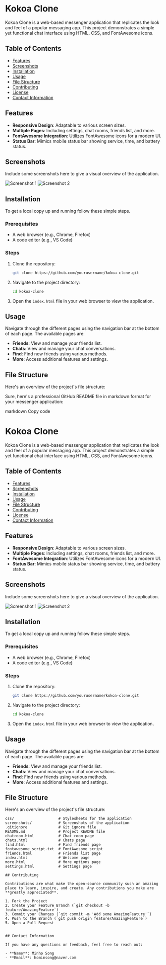 # Kokoa Clone

Kokoa Clone is a web-based messenger application that replicates the look and feel of a popular messaging app. This project demonstrates a simple yet functional chat interface using HTML, CSS, and FontAwesome icons.

## Table of Contents

- [Features](#features)
- [Screenshots](#screenshots)
- [Installation](#installation)
- [Usage](#usage)
- [File Structure](#file-structure)
- [Contributing](#contributing)
- [License](#license)
- [Contact Information](#contact-information)

## Features

- **Responsive Design**: Adaptable to various screen sizes.
- **Multiple Pages**: Including settings, chat rooms, friends list, and more.
- **FontAwesome Integration**: Utilizes FontAwesome icons for a modern UI.
- **Status Bar**: Mimics mobile status bar showing service, time, and battery status.

## Screenshots

Include some screenshots here to give a visual overview of the application.

![Screenshot 1](screenshots/screenshot1.png)
![Screenshot 2](screenshots/screenshot2.png)

## Installation

To get a local copy up and running follow these simple steps.

### Prerequisites

- A web browser (e.g., Chrome, Firefox)
- A code editor (e.g., VS Code)

### Steps

1. Clone the repository:
    ```sh
    git clone https://github.com/yourusername/kokoa-clone.git
    ```

2. Navigate to the project directory:
    ```sh
    cd kokoa-clone
    ```

3. Open the `index.html` file in your web browser to view the application.

## Usage

Navigate through the different pages using the navigation bar at the bottom of each page. The available pages are:

- **Friends**: View and manage your friends list.
- **Chats**: View and manage your chat conversations.
- **Find**: Find new friends using various methods.
- **More**: Access additional features and settings.

## File Structure

Here's an overview of the project's file structure:

Sure, here's a professional GitHub README file in markdown format for your messenger application:

markdown
Copy code
# Kokoa Clone

Kokoa Clone is a web-based messenger application that replicates the look and feel of a popular messaging app. This project demonstrates a simple yet functional chat interface using HTML, CSS, and FontAwesome icons.

## Table of Contents

- [Features](#features)
- [Screenshots](#screenshots)
- [Installation](#installation)
- [Usage](#usage)
- [File Structure](#file-structure)
- [Contributing](#contributing)
- [License](#license)
- [Contact Information](#contact-information)

## Features

- **Responsive Design**: Adaptable to various screen sizes.
- **Multiple Pages**: Including settings, chat rooms, friends list, and more.
- **FontAwesome Integration**: Utilizes FontAwesome icons for a modern UI.
- **Status Bar**: Mimics mobile status bar showing service, time, and battery status.

## Screenshots

Include some screenshots here to give a visual overview of the application.

![Screenshot 1](screenshots/screenshot1.png)
![Screenshot 2](screenshots/screenshot2.png)

## Installation

To get a local copy up and running follow these simple steps.

### Prerequisites

- A web browser (e.g., Chrome, Firefox)
- A code editor (e.g., VS Code)

### Steps

1. Clone the repository:
    ```sh
    git clone https://github.com/yourusername/kokoa-clone.git
    ```

2. Navigate to the project directory:
    ```sh
    cd kokoa-clone
    ```

3. Open the `index.html` file in your web browser to view the application.

## Usage

Navigate through the different pages using the navigation bar at the bottom of each page. The available pages are:

- **Friends**: View and manage your friends list.
- **Chats**: View and manage your chat conversations.
- **Find**: Find new friends using various methods.
- **More**: Access additional features and settings.

## File Structure

Here's an overview of the project's file structure:

```plaintext
css/                    # Stylesheets for the application
screenshots/            # Screenshots of the application
.gitignore              # Git ignore file
README.md               # Project README file
chatroom.html           # Chat room page
chats.html              # Chats page
find.html               # Find friends page
fontawesome_script.txt  # FontAwesome script
friends.html            # Friends list page
index.html              # Welcome page
more.html               # More options page
settings.html           # Settings page

## Contributing

Contributions are what make the open-source community such an amazing place to learn, inspire, and create. Any contributions you make are **greatly appreciated**.

1. Fork the Project
2. Create your Feature Branch (`git checkout -b feature/AmazingFeature`)
3. Commit your Changes (`git commit -m 'Add some AmazingFeature'`)
4. Push to the Branch (`git push origin feature/AmazingFeature`)
5. Open a Pull Request


## Contact Information

If you have any questions or feedback, feel free to reach out:

- **Name**: Minho Song
- **Email**: hominsong@naver.com
